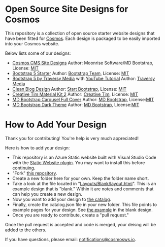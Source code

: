 # Open Source Site Designs for Cosmos

This repository is a collection of open source starter website designs that have been fitted for [Cosmos](https://github.com/CosmosSoftware/Cosmos.Cms).
Each design is packaged to be easily imported into your Cosmos website.

Below lists some of our designs:

* [Cosmos CMS Site Designs](https://cosmos-layouts.moonrise.net/Layouts/a01-cwps/home.html) Author: Moonrise Software/MD Bootstrap, License: [MIT](https://cosmos-layouts.moonrise.net/Layouts/a01-cwps/LICENSE)
* [Bootstrap 5 Starter](https://cosmos-layouts.moonrise.net/Layouts/bs5-strt/layout.html) Author: [Bootstrap Team](https://getbootstrap.com/docs/5.0/examples/starter-template/),  License: [MIT](https://github.com/twbs/bootstrap/blob/main/LICENSE)
* [Bootstrap 5 by Traversy Media](https://cosmos-layouts.moonrise.net/Layouts/tm-dev/layout.html) with [YouTube Tutorial](https://youtu.be/4sosXZsdy-s) Author: [Traversy Media](https://traversymedia.com/) 
* [Clean Blog Design](https://cosmos-layouts.moonrise.net/Layouts/sb-cb/layout.html) Author: [Start Bootstrap](https://github.com/StartBootstrap/startbootstrap-clean-blog/), License: [MIT](https://github.com/StartBootstrap/startbootstrap-clean-blog/blob/master/LICENSE)
* [Creative Tim Material Kit 2](https://cosmos-layouts.moonrise.net/Layouts/ct-mk2/layout.html) Author: [Creative Tim](https://www.creative-tim.com/), License: [MIT](https://github.com/timcreative/freebies/blob/master/LICENSE.md)
* [MD Bootstrap Carousel Full Cover](https://cosmos-layouts.moonrise.net/Layouts/mdb-cfc/layout.html) Author: [MD Bootstrap](https://mdbootstrap.com/freebies/carousel-full-cover/), License:[MIT](https://mdbootstrap.com/general/license/)
* [MD Bootstrap Dark Theme](https://cosmos-layouts.moonrise.net/Layouts/mdb-dark/layout.html) Author: [MD Bootstrap](https://github.com/mdbootstrap/bootstrap-5-dark-theme), License:[MIT](https://mdbootstrap.com/general/license/)

# How to Add Your Design

Thank you for contributing!  You're help is very much appreciated!

Here is how to add your design:

  * This repository is an Azure Static website built with Visual Studio Code with the [Static Website plugin](https://marketplace.visualstudio.com/items?itemName=ms-azuretools.vscode-azurestaticwebapps). You may want to install this before continuing.
  * "Fork" [this repository](https://github.com/CosmosSoftware/Cosmos.Starter.Layouts).
  * Create a new folder here for your own.  Keep the folder name short.
  * Take a look at the file located in "[Layouts/Blank/layout.html](https://github.com/CosmosSoftware/Cosmos.Starter.Layouts/blob/main/src/Layouts/blank/layout.html)".  This is an example design that is "blank." Within it are notes and comments that can help you create a new design.
  * Now you want to add your design to [the catalog](https://github.com/CosmosSoftware/Cosmos.Starter.Layouts/blob/main/src/catalog.json).
  * Finally, create the catalog.json file in your new folder.  This file points to example pages for your design. See [the example](https://github.com/CosmosSoftware/Cosmos.Starter.Layouts/blob/main/src/Layouts/blank/catalog.json) in the blank design.
  * Once you are ready to contribute, create a "pull request."

Once the pull request is accepted and code is merged, your deisng will be added to the others.

If you have questions, please email: notifications@cosmosws.io.
